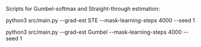 Scripts for Gumbel-softmax and Straight-through estimation:

python3 src/main.py --grad-est STE --mask-learning-steps 4000 --seed 1

python3 src/main.py --grad-est Gumbel --mask-learning-steps 4000 --seed 1
